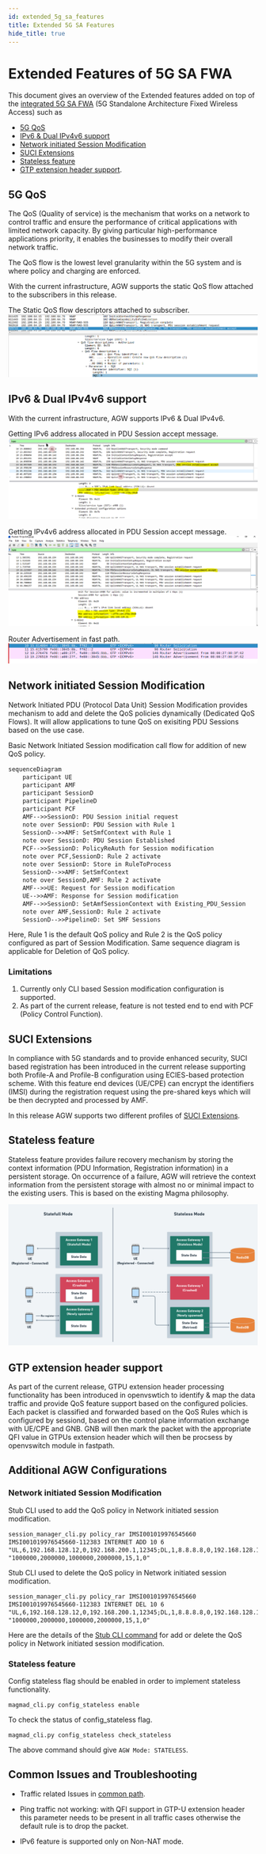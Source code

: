 ```yaml
---
id: extended_5g_sa_features
title: Extended 5G SA Features
hide_title: true
---
```


# Extended Features of 5G SA FWA

This document gives an overview of the Extended features added on top of the [integrated 5G SA FWA](integrated_5g_sa) (5G Standalone Architecture Fixed Wireless Access) such as

- [5G QoS](extended_5g_sa_features#5g-qos)
- [IPv6 & Dual IPv4v6 support](extended_5g_sa_features#ipv6--dual-ipv4v6-support)
- [Network initiated Session Modification](extended_5g_sa_features#network-initiated-session-modification)
- [SUCI Extensions](extended_5g_sa_features#suci-extensions)
- [Stateless feature](extended_5g_sa_features#stateless-feature)
- [GTP extension header support](extended_5g_sa_features#gtp-extension-header-support).

## 5G QoS

The QoS (Quality of service) is the mechanism that works on a network to control traffic and ensure the performance of critical applications with limited network capacity. By giving particular high-performance applications priority, it enables the businesses to modify their overall network traffic.

The QoS flow is the lowest level granularity within the 5G system and is where policy and charging are enforced.

With the current infrastructure, AGW supports the static QoS flow attached to the subscribers in this release.

The Static QoS flow descriptors attached to subscriber.
![QoS in PDU Session Accept message](../assets/lte/QoS_in_pdu_session_accept.png?raw=true "QoS in PDU Session Accept message")

## IPv6 & Dual IPv4v6 support

With the current infrastructure, AGW supports IPv6 & Dual IPv4v6.

Getting IPv6 address allocated in PDU Session accept message.
![Allocation of IPv6 address](../assets/lte/IPv6.png?raw=true "Allocation of IPv6 address")

Getting IPv4v6 address allocated in PDU Session accept message.
![Allocation of IPv4v6 address](../assets/lte/IPv4v6.png?raw=true "Allocation of IPv4v6 address")

Router Advertisement in fast path.
![Router Advertisement](../assets/lte/Router_Advertisement.png?raw=true "Router Advertisement")

## Network initiated Session Modification

Network Initiated PDU (Protocol Data Unit) Session Modification provides mechanism to add and delete the QoS policies dynamically (Dedicated QoS Flows). It will allow applications to tune QoS on exisiting PDU Sessions based on the use case.

Basic Network Initiated Session modification call flow for addition of new QoS policy.

```mermaid
sequenceDiagram
    participant UE
    participant AMF 
    participant SessionD
    participant PipelineD
    participant PCF
    AMF-->>SessionD: PDU Session initial request
    note over SessionD: PDU Session with Rule 1
    SessionD-->>AMF: SetSmfContext with Rule 1
    note over SessionD: PDU Session Established
    PCF-->>SessionD: PolicyReAuth for Session modification
    note over PCF,SessionD: Rule 2 activate
    note over SessionD: Store in RuleToProcess 
    SessionD-->>AMF: SetSmfContext
    note over SessionD,AMF: Rule 2 activate
    AMF-->>UE: Request for Session modification
    UE-->>AMF: Response for Session modification
    AMF-->>SessionD: SetAmfSessionContext with Existing_PDU_Session
    note over AMF,SessionD: Rule 2 activate
    SessionD-->>PipelineD: Set SMF Sessions
```

Here, Rule 1 is the default QoS policy and Rule 2 is the QoS policy configured as part of Session Modification. Same sequence diagram is applicable for Deletion of QoS policy.

### Limitations

1. Currently only CLI based Session modification configuration is supported.
2. As part of the current release, feature is not tested end to end with PCF (Policy Control Function).

## SUCI Extensions

In compliance with 5G standards and to provide enhanced security, SUCI based registration has been introduced in the current release supporting both Profile-A and Profile-B configuration using ECIES-based protection scheme. With this feature end devices (UE/CPE) can encrypt the identifiers (IMSI) during the registration request using the pre-shared keys which will be then decrypted and processed by AMF.

In this release AGW supports two different profiles of [SUCI Extensions](suci_extensions).

## Stateless feature

Stateless feature provides failure recovery mechanism by storing the context information (PDU Information, Registration information) in a persistent storage. On occurrence of a failure, AGW will retrieve the context information from the persistent storage with almost no or minimal impact to the existing users. This is based on the existing Magma philosophy.

![Stateless Feature](../assets/lte/Stateless_feature.png?raw=true "Stateless Feature")

## GTP extension header support

As part of the current release, GTPU extension header processing functionality has been introduced in openvswtich to identify & map the data traffic and provide QoS feature support based on the configured policies. Each packet is classified and forwarded based on the QoS Rules which is configured by sessiond, based on the control plane information exchange with UE/CPE and GNB. GNB will then mark the packet with the appropriate QFI value in GTPUs extension header which will then be procsess by openvswitch module in fastpath.

## Additional AGW Configurations

### Network initiated Session Modification

Stub CLI used to add the QoS policy in Network initiated session modification.

```text
session_manager_cli.py policy_rar IMSI001019976545660 IMSI001019976545660-112383 INTERNET ADD 10 6 "UL,6,192.168.128.12,0,192.168.200.1,12345;DL,1,8.8.8.8,0,192.168.128.12,0" "1000000,2000000,1000000,2000000,15,1,0"
```

Stub CLI used to delete the QoS policy in Network initiated session modification.

```text
session_manager_cli.py policy_rar IMSI001019976545660 IMSI001019976545660-112383 INTERNET DEL 10 6 "UL,6,192.168.128.12,0,192.168.200.1,12345;DL,1,8.8.8.8,0,192.168.128.12,0" "1000000,2000000,1000000,2000000,15,1,0"
```

Here are the details of the [Stub CLI command](../assets/lte/Session_modification_stub_cli_commands "Stub CLI Command") for add or delete the QoS policy in Network initiated session modification.

### Stateless feature

Config stateless flag should be enabled in order to implement stateless functionality.

```text
magmad_cli.py config_stateless enable	
```

To check the status of config_stateless flag.

```text
magmad_cli.py config_stateless check_stateless
```

The above command should give `AGW Mode: STATELESS`.

## Common Issues and Troubleshooting

- Traffic related Issues in [common path](https://github.com/magma/magma/blob/master/docs/readmes/howtos/troubleshooting/datapath_connectivity.md).

- Ping traffic not working: with QFI support in GTP-U extension header this parameter needs to be present in all traffic cases otherwise the default rule is to drop the packet.

- IPv6 feature is supported only on Non-NAT mode.
